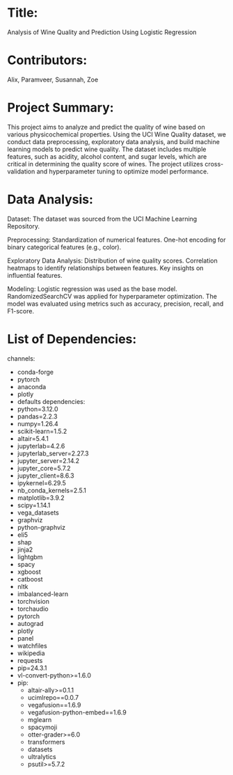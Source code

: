 # Title:
Analysis of Wine Quality and Prediction Using Logistic Regression

# Contributors:
Alix, Paramveer, Susannah, Zoe

# Project Summary:
This project aims to analyze and predict the quality of wine based on various physicochemical properties. Using the UCI Wine Quality dataset, we conduct data preprocessing, exploratory data analysis, and build machine learning models to predict wine quality. The dataset includes multiple features, such as acidity, alcohol content, and sugar levels, which are critical in determining the quality score of wines. The project utilizes cross-validation and hyperparameter tuning to optimize model performance.

# Data Analysis:
Dataset:
The dataset was sourced from the UCI Machine Learning Repository.

Preprocessing:
Standardization of numerical features.
One-hot encoding for binary categorical features (e.g., color).

Exploratory Data Analysis:
Distribution of wine quality scores.
Correlation heatmaps to identify relationships between features.
Key insights on influential features.

Modeling:
Logistic regression was used as the base model.
RandomizedSearchCV was applied for hyperparameter optimization.
The model was evaluated using metrics such as accuracy, precision, recall, and F1-score.

# List of Dependencies:
channels:
  - conda-forge
  - pytorch
  - anaconda
  - plotly
  - defaults
dependencies:
  - python=3.12.0
  - pandas=2.2.3
  - numpy=1.26.4
  - scikit-learn=1.5.2
  - altair=5.4.1
  - jupyterlab=4.2.6
  - jupyterlab_server=2.27.3
  - jupyter_server=2.14.2
  - jupyter_core=5.7.2
  - jupyter_client=8.6.3
  - ipykernel=6.29.5
  - nb_conda_kernels=2.5.1
  - matplotlib=3.9.2
  - scipy=1.14.1
  - vega_datasets
  - graphviz
  - python-graphviz
  - eli5
  - shap
  - jinja2
  - lightgbm
  - spacy
  - xgboost
  - catboost
  - nltk
  - imbalanced-learn
  - torchvision
  - torchaudio
  - pytorch
  - autograd
  - plotly
  - panel
  - watchfiles
  - wikipedia
  - requests
  - pip=24.3.1
  - vl-convert-python>=1.6.0
  - pip:
    - altair-ally>=0.1.1
    - ucimlrepo==0.0.7
    - vegafusion==1.6.9
    - vegafusion-python-embed==1.6.9
    - mglearn
    - spacymoji
    - otter-grader>=6.0
    - transformers
    - datasets
    - ultralytics
    - psutil>=5.7.2